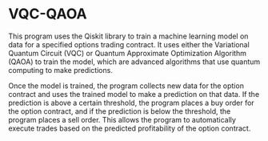 # VQC-QAOA
This program uses the Qiskit library to train a machine learning model on data for a specified options trading contract. It uses either the Variational Quantum Circuit (VQC) or Quantum Approximate Optimization Algorithm (QAOA) to train the model, which are advanced algorithms that use quantum computing to make predictions.

Once the model is trained, the program collects new data for the option contract and uses the trained model to make a prediction on that data. If the prediction is above a certain threshold, the program places a buy order for the option contract, and if the prediction is below the threshold, the program places a sell order. This allows the program to automatically execute trades based on the predicted profitability of the option contract.
